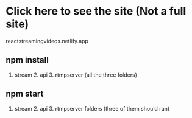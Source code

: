 # Click here to see the site (Not a full site)
reactstreamingvideos.netlify.app

## npm install
1. stream 2. api 3. rtmpserver (all the three folders)

## npm start 
1. stream 2. api 3. rtmpserver folders (three of them should run)
